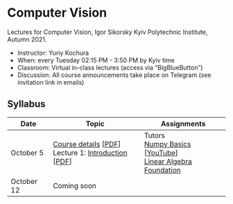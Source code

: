 # Computer Vision 

Lectures for Computer Vision, Igor Sikorsky Kyiv Polytechnic Institute,  Autumn 2021.

- Instructor: Yuriy Kochura
- When: every Tuesday 02:15 PM - 3:50 PM by Kyiv time 
- Classroom:  Virtual in-class lectures (access via “BigBlueButton”)
- Discussion: All course announcements take place on Telegram (see invitation link in emails)


## Syllabus

| Date  | Topic | Assignments |
| --- | --- | --- |
| October 5 | [Course details](https://ykochura.github.io/cv-kpi/?p=course-details.md) [[PDF](https://ykochura.github.io/cv-kpi/pdf/course-details.pdf)] <br>Lecture 1: [Introduction](https://ykochura.github.io/cv-kpi/?p=lecture1.md) [[PDF](https://ykochura.github.io/cv-kpi/pdf/lecture1.pdf)] | Tutors <br> [Numpy Basics](https://drive.google.com/file/d/1fDCyui3GeaJR_3MFQlgNhQLNng2MWAqX/view?usp=sharing) [[YouTube](https://www.youtube.com/watch?v=8Mpc9ukltVA&list=PLuqhl4iqeAZZAArMx52S7kIFRwT74Td66&index=9)] <br> [Linear Algebra Foundation](https://ykochura.github.io/cv-kpi/tutor/tut02.pdf)|
| October 12 | Coming soon| |

